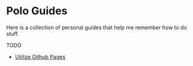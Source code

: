 # Polo Guides

Here is a collection of personal guides that help me remember how to do stuff.

TODO 
- [Utilize Github Pages](https://docs.github.com/en/pages/setting-up-a-github-pages-site-with-jekyll/about-github-pages-and-jekyll)